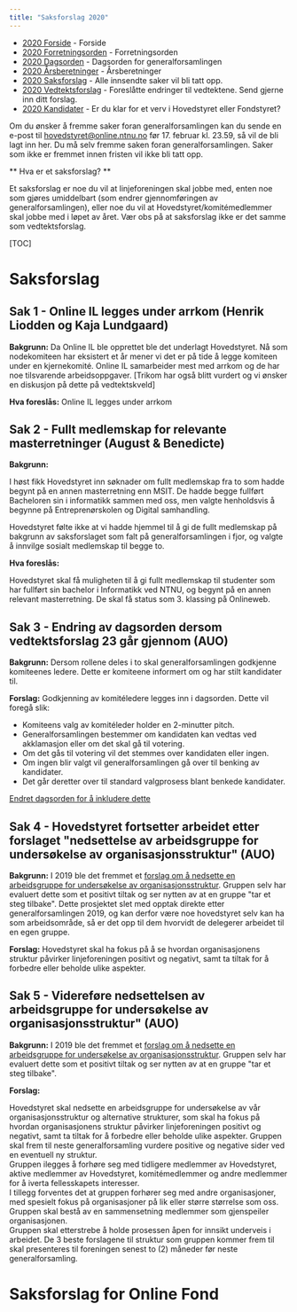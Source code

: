 ```yaml
---
title: "Saksforslag 2020"
---
```


* [2020 Forside](/wiki/online/generalforsamlingen/genfors2020)   - Forside
* [2020 Forretningsorden](/wiki/online/generalforsamlingen/genfors2020/forretningsorden) - Forretningsorden
* [2020 Dagsorden](/wiki/online/generalforsamlingen/genfors2020/dagsorden) - Dagsorden for generalforsamlingen
* [2020 Årsberetninger](/wiki/online/generalforsamlingen/genfors2020/aarsberetninger) - Årsberetninger
* [2020 Saksforslag](/wiki/online/generalforsamlingen/genfors2020/saksforslag) - Alle innsendte saker vil bli tatt opp.
* [2020 Vedtektsforslag](/wiki/online/generalforsamlingen/genfors2020/vedtekstforslag) - Foreslåtte endringer til vedtektene. Send gjerne inn ditt forslag.
* [2020 Kandidater](/wiki/online/generalforsamlingen/genfors2020/valg) - Er du klar for et verv i Hovedstyret eller Fondstyret?

Om du ønsker å fremme saker foran generalforsamlingen kan du sende en e-post til hovedstyret@online.ntnu.no før 17. februar kl. 23.59, så vil de bli lagt inn her. Du må selv fremme saken foran generalforsamlingen. Saker som ikke er fremmet innen fristen vil ikke bli tatt opp. 

** Hva er et saksforslag? **

Et saksforslag er noe du vil at linjeforeningen skal jobbe med, enten noe som gjøres umiddelbart (som endrer gjennomføringen av generalforsamlingen), eller noe du vil at Hovedstyret/komitémedlemmer skal jobbe med i løpet av året. Vær obs på at saksforslag ikke er det samme som vedtektsforslag.

[TOC]

# Saksforslag 

## Sak 1 - Online IL legges under arrkom (Henrik Liodden og Kaja Lundgaard)

**Bakgrunn:** Da Online IL ble opprettet ble det underlagt Hovedstyret. Nå som nodekomiteen har eksistert et år mener vi det er på tide å legge komiteen under en kjernekomité. Online IL samarbeider mest med arrkom og de har noe tilsvarende arbeidsoppgaver. [Trikom har også blitt vurdert og vi ønsker en diskusjon på dette på vedtektskveld]

**Hva foreslås:** Online IL legges under arrkom

## Sak 2 - Fullt medlemskap for relevante masterretninger (August & Benedicte)


**Bakgrunn:**

I høst fikk Hovedstyret inn søknader om fullt medlemskap fra to som hadde begynt på en annen masterretning enn MSIT. De hadde begge fullført Bacheloren sin i informatikk sammen med oss, men valgte henholdsvis å begynne på Entreprenørskolen og Digital samhandling.

Hovedstyret følte ikke at vi hadde hjemmel til å gi de fullt medlemskap på bakgrunn av saksforslaget som falt på generalforsamlingen i fjor, og valgte å innvilge sosialt medlemskap til begge to.


**Hva foreslås:** 

Hovedstyret skal få muligheten til å gi fullt medlemskap til studenter som har fullført sin bachelor i Informatikk ved NTNU, og begynt på en annen relevant masterretning. De skal få status som 3. klassing på Onlineweb. 


## Sak 3 - Endring av dagsorden dersom vedtektsforslag 23 går gjennom (AUO)

**Bakgrunn:**
Dersom rollene deles i to skal generalforsamlingen godkjenne komiteenes ledere. Dette er komiteene informert om og har stilt kandidater til.

**Forslag:**
Godkjenning av komitéledere legges inn i dagsorden. Dette vil foregå slik:

- Komiteens valg av komitéleder holder en 2-minutter pitch.
- Generalforsamlingen bestemmer om kandidaten kan vedtas ved akklamasjon eller om det skal gå til votering.
- Om det gås til votering vil det stemmes over kandidaten eller ingen.
- Om ingen blir valgt vil generalforsamlingen gå over til benking av kandidater.
- Det går deretter over til standard valgprosess blant benkede kandidater.

[Endret dagsorden for å inkludere dette](https://online.ntnu.no/wiki/online/generalforsamlingen/genfors2020/alternativ-dagsorden-2020/)

## Sak 4 - Hovedstyret fortsetter arbeidet etter forslaget "nedsettelse av arbeidsgruppe for undersøkelse av organisasjonsstruktur" (AUO)

**Bakgrunn:** I 2019 ble det fremmet et [forslag om å nedsette en arbeidsgruppe for undersøkelse av organisasjonsstruktur](https://online.ntnu.no/wiki/online/generalforsamlingen/genfors2019/saksforslag/#wiki-toc-sak-1-nedsette-en-gruppe-for-underskelse-av-organisasjonsstruktur-johannes-kvamme). Gruppen selv har evaluert dette som et positivt tiltak og ser nytten av at en gruppe "tar et steg tilbake". Dette prosjektet slet med opptak direkte etter generalforsamlingen 2019, og kan derfor være noe hovedstyret selv kan ha som arbeidsområde, så er det opp til dem hvorvidt de delegerer arbeidet til en egen gruppe.

**Forslag:** Hovedstyret skal ha fokus på å se hvordan organisasjonens struktur påvirker linjeforeningen positivt og negativt, samt ta tiltak for å forbedre eller beholde ulike aspekter.

## Sak 5 - Videreføre nedsettelsen av arbeidsgruppe for undersøkelse av organisasjonsstruktur" (AUO)

**Bakgrunn:** I 2019 ble det fremmet et [forslag om å nedsette en arbeidsgruppe for undersøkelse av organisasjonsstruktur](https://online.ntnu.no/wiki/online/generalforsamlingen/genfors2019/saksforslag/#wiki-toc-sak-1-nedsette-en-gruppe-for-underskelse-av-organisasjonsstruktur-johannes-kvamme). Gruppen selv har evaluert dette som et positivt tiltak og ser nytten av at en gruppe "tar et steg tilbake".

**Forslag:**

Hovedstyret skal nedsette en arbeidsgruppe for undersøkelse av vår organisasjonsstruktur og alternative strukturer, som skal ha fokus på hvordan organisasjonens struktur påvirker linjeforeningen positivt og negativt, samt ta tiltak for å forbedre eller beholde ulike aspekter.
Gruppen skal frem til neste generalforsamling vurdere positive og negative sider ved en eventuell ny struktur.  
Gruppen ilegges å forhøre seg med tidligere medlemmer av Hovedstyret, aktive medlemmer av Hovedstyret, komitémedlemmer og andre medlemmer for å iverta fellesskapets interesser.  
I tillegg forventes det at gruppen forhører seg med andre organisasjoner, med spesielt fokus på organisasjoner på lik eller større størrelse som oss. Gruppen skal bestå av en sammensetning medlemmer som gjenspeiler organisasjonen.  
Gruppen skal etterstrebe å holde prosessen åpen for innsikt underveis i arbeidet. De 3 beste forslagene til struktur som gruppen kommer frem til skal presenteres til foreningen senest to (2) måneder før neste generalforsamling.

  

# Saksforslag for Online Fond